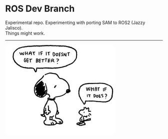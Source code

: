 # ROS Dev Branch

Experimental repo. Experimenting with porting SAM to ROS2 (Jazzy Jalisco).   
Things might work.

---

![snoopy :)](./snoopy.png)

